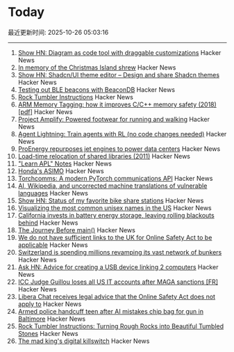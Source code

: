 # Today

最近更新时间: 2025-10-26 05:03:16

--- 
1. [Show HN: Diagram as code tool with draggable customizations](https://github.com/RohanAdwankar/oxdraw) Hacker News
2. [In memory of the Christmas Island shrew](https://news.mongabay.com/2025/10/in-memory-of-the-christmas-island-shrew/) Hacker News
3. [Show HN: Shadcn/UI theme editor – Design and share Shadcn themes](https://shadcnthemer.com) Hacker News
4. [Testing out BLE beacons with BeaconDB](https://blog.matthewbrunelle.com/testing-out-ble-beacons-with-beacondb/) Hacker News
5. [Rock Tumbler Instructions](https://rocktumbler.com/tips/rock-tumbler-instructions/) Hacker News
6. [ARM Memory Tagging: how it improves C/C++ memory safety (2018) [pdf]](https://llvm.org/devmtg/2018-10/slides/Serebryany-Stepanov-Tsyrklevich-Memory-Tagging-Slides-LLVM-2018.pdf) Hacker News
7. [Project Amplify: Powered footwear for running and walking](https://about.nike.com/en/newsroom/releases/nike-project-amplify-official-images) Hacker News
8. [Agent Lightning: Train agents with RL (no code changes needed)](https://github.com/microsoft/agent-lightning) Hacker News
9. [ProEnergy repurposes jet engines to power data centers](https://www.datacenterdynamics.com/en/news/proenergy-offers-repurposed-jet-engines-to-data-cent/) Hacker News
10. [Load-time relocation of shared libraries (2011)](https://eli.thegreenplace.net/2011/08/25/load-time-relocation-of-shared-libraries/) Hacker News
11. ["Learn APL" Notes](https://luksamuk.codes/pages/learn-apl.html) Hacker News
12. [Honda's ASIMO](https://www.robotsgottalents.com/post/asimo) Hacker News
13. [Torchcomms: A modern PyTorch communications API](https://pytorch.org/blog/torchcomms/) Hacker News
14. [AI, Wikipedia, and uncorrected machine translations of vulnerable languages](https://www.technologyreview.com/2025/09/25/1124005/ai-wikipedia-vulnerable-languages-doom-spiral/) Hacker News
15. [Show HN: Status of my favorite bike share stations](https://blog.alexboden.ca/toronto-bike-share-status/) Hacker News
16. [Visualizing the most common unisex names in the US](https://nameplay.org/blog/common-unisex-names-by-gender-ratio) Hacker News
17. [California invests in battery energy storage, leaving rolling blackouts behind](https://www.latimes.com/environment/story/2025-10-17/california-made-it-through-another-summer-without-a-flex-alert) Hacker News
18. [The Journey Before main()](https://amit.prasad.me/blog/before-main) Hacker News
19. [We do not have sufficient links to the UK for Online Safety Act to be applicable](https://libera.chat/news/advised) Hacker News
20. [Switzerland is spending millions revamping its vast network of bunkers](https://www.washingtonpost.com/world/2025/10/25/switzerland-nuclear-bunkers-overhaul/) Hacker News
21. [Ask HN: Advice for creating a USB device linking 2 computers](https://news.ycombinator.com/item?id=45706169) Hacker News
22. [ICC Judge Guillou loses all US IT accounts after MAGA sanctions [FR]](https://www.franceinfo.fr/replay-radio/nouveau-monde/quand-les-sanctions-internationales-emises-par-washington-imposent-une-vie-deconnectee-a-un-magistrat-francais_7545724.html) Hacker News
23. [Libera Chat receives legal advice that the Online Safety Act does not apply to](https://libera.chat/news/advised) Hacker News
24. [Armed police handcuff teen after AI mistakes chip bag for gun in Baltimore](https://www.bbc.com/news/articles/cgjdlx92lylo) Hacker News
25. [Rock Tumbler Instructions: Turning Rough Rocks into Beautiful Tumbled Stones](https://rocktumbler.com/tips/rock-tumbler-instructions/) Hacker News
26. [The mad king's digital killswitch](https://pluralistic.net/2025/10/20/post-american-internet/#huawei-with-american-characteristics) Hacker News
